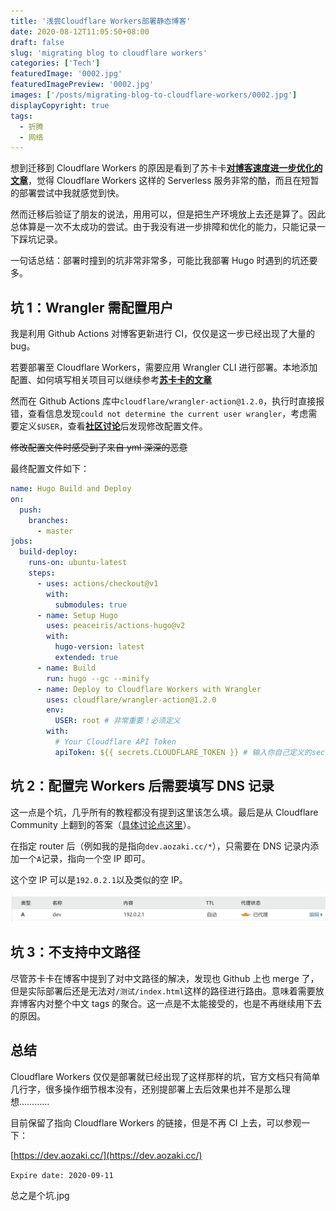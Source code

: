 ```yaml
---
title: '浅尝Cloudflare Workers部署静态博客'
date: 2020-08-12T11:05:50+08:00
draft: false
slug: 'migrating blog to cloudflare workers'
categories: ['Tech']
featuredImage: '0002.jpg'
featuredImagePreview: '0002.jpg'
images: ['/posts/migrating-blog-to-cloudflare-workers/0002.jpg']
displayCopyright: true
tags:
  - 折腾
  - 网络
---
```


想到迁移到 Cloudflare Workers 的原因是看到了苏卡卡[**对博客速度进一步优化的文章**](https://blog.skk.moe/post/deploy-blog-to-cf-workers-site/)，觉得 Cloudflare Workers 这样的 Serverless 服务非常的酷，而且在短暂的部署尝试中我就感觉到快。

然而迁移后验证了朋友的说法，用用可以，但是把生产环境放上去还是算了。因此总体算是一次不太成功的尝试。由于我没有进一步排障和优化的能力，只能记录一下踩坑记录。

一句话总结：部署时撞到的坑非常非常多，可能比我部署 Hugo 时遇到的坑还要多。

## 坑 1：Wrangler 需配置用户

我是利用 Github Actions 对博客更新进行 CI，仅仅是这一步已经出现了大量的 bug。

若要部署至 Cloudflare Workers，需要应用 Wrangler CLI 进行部署。本地添加配置、如何填写相关项目可以继续参考[**苏卡卡的文章**](https://blog.skk.moe/post/deploy-blog-to-cf-workers-site/)

然而在 Github Actions 库中`cloudflare/wrangler-action@1.2.0`，执行时直接报错，查看信息发现`could not determine the current user wrangler`，考虑需要定义`$USER`，查看[**社区讨论**](https://github.com/cloudflare/wrangler-action/issues/12)后发现修改配置文件。

~~修改配置文件时感受到了来自 yml 深深的恶意~~

最终配置文件如下：

```yml
name: Hugo Build and Deploy
on:
  push:
    branches:
      - master
jobs:
  build-deploy:
    runs-on: ubuntu-latest
    steps:
      - uses: actions/checkout@v1
        with:
          submodules: true
      - name: Setup Hugo
        uses: peaceiris/actions-hugo@v2
        with:
          hugo-version: latest
          extended: true
      - name: Build
        run: hugo --gc --minify
      - name: Deploy to Cloudflare Workers with Wrangler
        uses: cloudflare/wrangler-action@1.2.0
        env:
          USER: root # 非常重要！必须定义
        with:
          # Your Cloudflare API Token
          apiToken: ${{ secrets.CLOUDFLARE_TOKEN }} # 输入你自己定义的secret名称
```

## 坑 2：配置完 Workers 后需要填写 DNS 记录

这一点是个坑，几乎所有的教程都没有提到这里该怎么填。最后是从 Cloudflare Community 上翻到的答案（[具体讨论点这里](https://community.cloudflare.com/t/setup-workers-on-personal-domain/88012/7)）。

在指定 router 后（例如我的是指向`dev.aozaki.cc/*`），只需要在 DNS 记录内添加一个`A`记录，指向一个空 IP 即可。

这个空 IP 可以是`192.0.2.1`以及类似的空 IP。

![0001](0001.jpg '其实就这么简单，但是连官方文档都没写，大部分教程也没写')

## 坑 3：不支持中文路径

尽管苏卡卡在博客中提到了对中文路径的解决，发现也 Github 上也 merge 了，但是实际部署后还是无法对`/测试/index.html`这样的路径进行路由。意味着需要放弃博客内对整个中文 tags 的聚合。这一点是不太能接受的，也是不再继续用下去的原因。

## 总结

Cloudflare Workers 仅仅是部署就已经出现了这样那样的坑，官方文档只有简单几行字，很多操作细节根本没有，还别提部署上去后效果也并不是那么理想…………

目前保留了指向 Cloudflare Workers 的链接，但是不再 CI 上去，可以参观一下：

[https://dev.aozaki.cc/](https://dev.aozaki.cc/)

`Expire date: 2020-09-11`

总之是个坑.jpg
